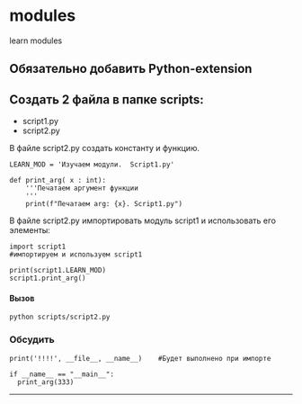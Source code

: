 # modules
learn modules


## Обязательно добавить Python-extension

## Создать 2 файла в папке scripts:
- script1.py
- script2.py

В файле  script2.py создать константу и функцию.
```
LEARN_MOD = 'Изучаем модули.  Script1.py'

def print_arg( x : int): 
    '''Печатаем аргумент функции
    '''
    print(f"Печатаем arg: {x}. Script1.py")
```

В файле script2.py импортировать модуль script1 и использовать его
элементы:

```
import script1
#импортируем и используем script1

print(script1.LEARN_MOD)
script1.print_arg()
```
#### Вызов
```
python scripts/script2.py
```

### Обсудить
```
print('!!!!', __file__, __name__)    #Будет выполнено при импорте

if __name__ == "__main__":
  print_arg(333)
```

---

